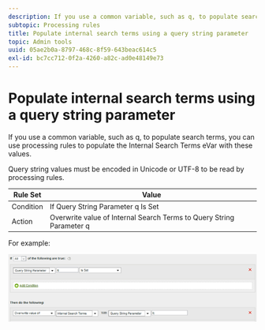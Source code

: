 ```yaml
---
description: If you use a common variable, such as q, to populate search terms, you can use processing rules to populate the Internal Search Terms eVar with these values.
subtopic: Processing rules
title: Populate internal search terms using a query string parameter
topic: Admin tools
uuid: 05ae2b0a-8797-468c-8f59-643beac614c5
exl-id: bc7cc712-0f2a-4260-a82c-ad0e48149e73
---
```

# Populate internal search terms using a query string parameter

If you use a common variable, such as q, to populate search terms, you can use processing rules to populate the Internal Search Terms eVar with these values.

 Query string values must be encoded in Unicode or UTF-8 to be read by processing rules.

|  Rule Set  | Value  |
|---|---|
|  Condition  | If Query String Parameter q Is Set  |
|  Action  | Overwrite value of Internal Search Terms to Query String Parameter q  |

For example:

![](assets/populate-internal-search-terms.png)
